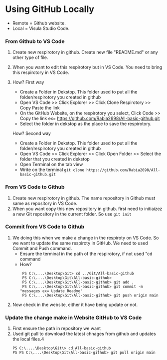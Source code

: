 # Using GitHub Locally

- Remote = Github website.
- Local  = Visula Studio Code.

### From Github to VS Code

1. Create new respirotory in github. Create new file "README.md" or any other type of file.
2. When you want to edit this respirotory but in VS Code. You need to bring this respirotory in VS Code.
3. How? First way
   - Create a Folder in Dekstop. This folder used to put all the folder/respirotory you created in github
   - Open VS Code >> Click Explorer >> Click Clone Respirotory >> Copy Paste the link 
   - On the GitHub Website, on the respirotory you select, Click Code >> Copy the link ex= https://github.com/Rabia2698/All-basic-github.git
   - Select the folder in dekstop as the place to save the respirotory.

   How? Second way
   - Create a Folder in Dekstop. This folder used to put all the folder/respirotory you created in github
   - Open VS Code >> Click Explorer >> Click Open Folder >> Select the folder that you created in dekstop
   - Open Terminal on the tab view
   - Write on the terminal
     ``git clone https://github.com/Rabia2698/All-basic-github.git``

### From VS Code to Github

1. Create new respirotory in github. The name repository in Github must same as repository in VS Code.
2. When you want copy this new repository in github. first need to initiaizez a new Git repository in the current folder. So use ``git init``

### Commit from VS Code to Github

1. We doing this when we make a change in the respiroty on VS Code. So we want to update the same respiroty in GitHub. We need to used Commit and Push command.
   - Ensure the terminal in the path of the respirotory, if not used "cd <respiroty file name> command
   - How?
      ```
       PS C:\....\Desktop\Git> cd ../Git/All-basic-github
       PS C:\....\Desktop\Git\All-basic-github>
       PS C:\....\Desktop\Git\All-basic-github> git add .
       PS C:\....\Desktop\Git\All-basic-github> git commit -m "messages ex= Update Readme"
       PS C:\....\Desktop\Git\All-basic-github> git push origin main
      ```
2. Now check in the website, either it have being update or not.

### Update the change make in Website GitHub to VS Code

1. First ensure the path in repository we want
2. Used git pull to download the latest chnages from github and updates the local files.4
      ```
      PS C:\....\Desktop\Git\> cd All-basic-github
      PS PS C:\....\Desktop\Git\All-basic-github> git pull origin main
      ```

